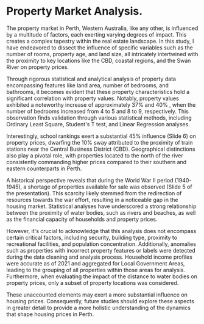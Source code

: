 # Property Market Analysis.
The property market in Perth, Western Australia, like any other, is influenced by a multitude of factors, each exerting varying degrees of impact. This creates a complex tapestry within the real estate landscape. In this study, I have endeavored to dissect the influence of specific variables such as the number of rooms, property age, and land size, all intricately intertwined with the proximity to key locations like the CBD, coastal regions, and the Swan River on property prices.

Through rigorous statistical and analytical analysis of property data encompassing features like land area, number of bedrooms, and bathrooms, it becomes evident that these property characteristics hold a significant correlation with property values. Notably, property values exhibited a noteworthy increase of approximately 37% and 40% , when the number of bedrooms increased from 4 to 5 and 8 to 9, respectively. This observation finds validation through various statistical methods, including Ordinary Least Square, Student's T test, and Linear Regression analyses.

Interestingly, school rankings exert a substantial 45% influence (Slide 6) on property prices, dwarfing the 10% sway attributed to the proximity of train stations near the Central Business District (CBD). Geographical distinctions also play a pivotal role, with properties located to the north of the river consistently commanding higher prices compared to their southern and eastern counterparts in Perth.

A historical perspective reveals that during the World War II period (1940-1945), a shortage of properties available for sale was observed (Slide 5 of the presentation). This scarcity likely stemmed from the redirection of resources towards the war effort, resulting in a noticeable gap in the housing market. Statistical analyses have underscored a strong relationship between the proximity of water bodies, such as rivers and beaches, as well as the financial capacity of households and property prices.

However, it's crucial to acknowledge that this analysis does not encompass certain critical factors, including security, building type, proximity to recreational facilities, and population concentration. Additionally, anomalies such as properties with incorrect property features or labels were detected during the data cleaning and analysis process. Household income profiles were accurate as of 2021 and aggregated for Local Government Areas, leading to the grouping of all properties within those areas for analysis. Furthermore, when evaluating the impact of the distance to water bodies on property prices, only a subset of property locations was considered.

These unaccounted elements may exert a more substantial influence on housing prices. Consequently, future studies should explore these aspects in greater detail to provide a more holistic understanding of the dynamics that shape housing prices in Perth.
